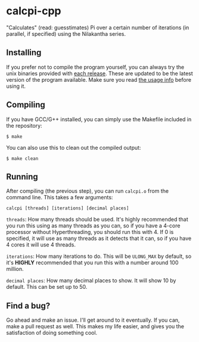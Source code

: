 # calcpi-cpp
"Calculates" (read: guesstimates) Pi over a certain number of iterations (in parallel, if specified) using the Nilakantha series.

## Installing

If you prefer not to compile the program yourself, you can always try the unix binaries provided with [each release](https://github.com/WillEccles/calcpi-cpp/releases). These are updated to be the latest version of the program available. Make sure you read [the usage info](usage.md) before using it.

## Compiling

If you have GCC/G++ installed, you can simply use the Makefile included in the repository:

`$ make`

You can also use this to clean out the compiled output:

`$ make clean`

## Running

After compiling (the previous step), you can run `calcpi.o` from the command line. This takes a few arguments:

`calcpi [threads] [iterations] [decimal places]`

`threads`: How many threads should be used. It's highly recommended that you run this using as many threads as you can, so if you have a 4-core processor without Hyperthreading, you should run this with 4. If 0 is specified, it will use as many threads as it detects that it can, so if you have 4 cores it will use 4 threads.

`iterations`: How many iterations to do. This will be `ULONG_MAX` by default, so it's **HIGHLY** recommended that you run this with a number around 100 million.

`decimal places`: How many decimal places to show. It will show 10 by default. This can be set up to 50.

## Find a bug?

Go ahead and make an issue. I'll get around to it eventually. If you can, make a pull request as well. This makes my life easier, and gives you the satisfaction of doing something cool.
